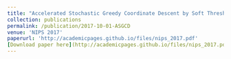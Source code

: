 ```yaml
---
title: "Accelerated Stochastic Greedy Coordinate Descent by Soft Thresholding Projection onto Simplex"
collection: publications
permalink: /publication/2017-10-01-ASGCD
venue: 'NIPS 2017'
paperurl: 'http://academicpages.github.io/files/nips_2017.pdf'
[Download paper here](http://academicpages.github.io/files/nips_2017.pdf)
---
```

